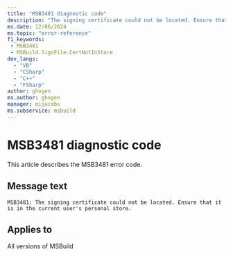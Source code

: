 ```yaml
---
title: "MSB3481 diagnostic code"
description: "The signing certificate could not be located. Ensure that it is in the current user's personal store."
ms.date: 12/06/2024
ms.topic: "error-reference"
f1_keywords:
 - MSB3481
 - MSBuild.SignFile.CertNotInStore
dev_langs:
  - "VB"
  - "CSharp"
  - "C++"
  - "FSharp"
author: ghogen
ms.author: ghogen
manager: mijacobs
ms.subservice: msbuild
---
```


# MSB3481 diagnostic code

<!-- :::ErrorDefinitionDescription::: -->
<!-- :::editable-content name="introDescription"::: -->
This article describes the MSB3481 error code.
<!-- :::editable-content-end::: -->

## Message text

`MSB3481: The signing certificate could not be located. Ensure that it is in the current user's personal store.`

<!-- :::editable-content name="postOutputDescription"::: -->
<!--
{StrBegin="MSB3481: "}
-->
<!-- :::editable-content-end::: -->
<!-- :::ErrorDefinitionDescription-end::: -->

## Applies to

All versions of MSBuild
